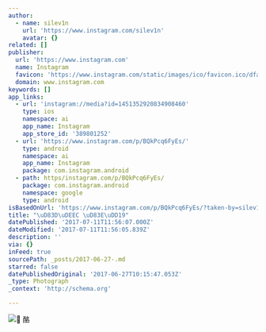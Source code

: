 ```yaml
---
author:
  - name: silev1n
    url: 'https://www.instagram.com/silev1n'
    avatar: {}
related: []
publisher:
  url: 'https://www.instagram.com'
  name: Instagram
  favicon: 'https://www.instagram.com/static/images/ico/favicon.ico/dfa85bb1fd63.ico'
  domain: www.instagram.com
keywords: []
app_links:
  - url: 'instagram://media?id=1451352920834908460'
    type: ios
    namespace: ai
    app_name: Instagram
    app_store_id: '389801252'
  - url: 'https://www.instagram.com/p/BQkPcq6FyEs/'
    type: android
    namespace: ai
    app_name: Instagram
    package: com.instagram.android
  - path: https/instagram.com/p/BQkPcq6FyEs/
    package: com.instagram.android
    namespace: google
    type: android
isBasedOnUrl: 'https://www.instagram.com/p/BQkPcq6FyEs/?taken-by=silev1n'
title: "\uD83D\uDEEC \uD83E\uDD19"
datePublished: '2017-07-11T11:56:07.000Z'
dateModified: '2017-07-11T11:56:05.839Z'
description: ''
via: {}
inFeed: true
sourcePath: _posts/2017-06-27-.md
starred: false
datePublishedOriginal: '2017-06-27T10:15:47.053Z'
_type: Photograph
_context: 'http://schema.org'

---
```

![ 酪](https://scontent.cdninstagram.com/t51.2885-15/s640x640/sh0.08/e35/16584885_1712235075734578_3031669697436188672_n.jpg)